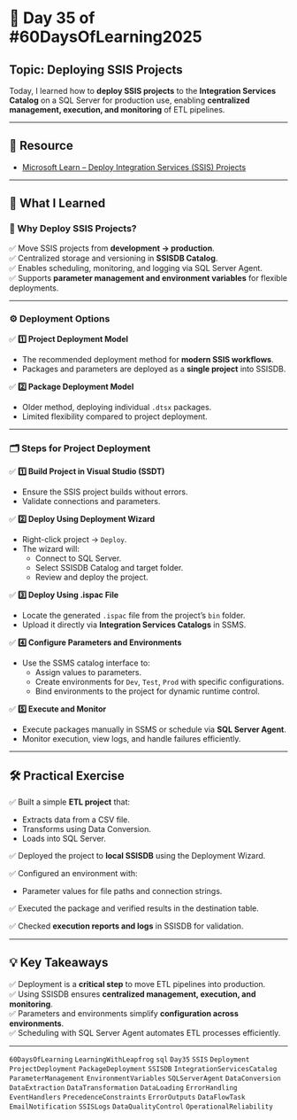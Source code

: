 # 📘 Day 35 of #60DaysOfLearning2025

## Topic: Deploying SSIS Projects

Today, I learned how to **deploy SSIS projects** to the **Integration Services Catalog** on a SQL Server for production use, enabling **centralized management, execution, and monitoring** of ETL pipelines.

---

## 🔗 Resource

- [Microsoft Learn – Deploy Integration Services (SSIS) Projects](https://learn.microsoft.com/en-us/sql/integration-services/deploy/deploy-integration-services-ssis-projects)

---

## 🧠 What I Learned

### 🚀 Why Deploy SSIS Projects?

✅ Move SSIS projects from **development → production**.  
✅ Centralized storage and versioning in **SSISDB Catalog**.  
✅ Enables scheduling, monitoring, and logging via SQL Server Agent.  
✅ Supports **parameter management and environment variables** for flexible deployments.

---

### ⚙️ Deployment Options

✅ **1️⃣ Project Deployment Model**
- The recommended deployment method for **modern SSIS workflows**.
- Packages and parameters are deployed as a **single project** into SSISDB.

✅ **2️⃣ Package Deployment Model**
- Older method, deploying individual `.dtsx` packages.
- Limited flexibility compared to project deployment.

---

### 🗂️ Steps for Project Deployment

✅ **1️⃣ Build Project in Visual Studio (SSDT)**
- Ensure the SSIS project builds without errors.
- Validate connections and parameters.

✅ **2️⃣ Deploy Using Deployment Wizard**
- Right-click project → `Deploy`.
- The wizard will:
   - Connect to SQL Server.
   - Select SSISDB Catalog and target folder.
   - Review and deploy the project.

✅ **3️⃣ Deploy Using .ispac File**
- Locate the generated `.ispac` file from the project’s `bin` folder.
- Upload it directly via **Integration Services Catalogs** in SSMS.

✅ **4️⃣ Configure Parameters and Environments**
- Use the SSMS catalog interface to:
   - Assign values to parameters.
   - Create environments for `Dev`, `Test`, `Prod` with specific configurations.
   - Bind environments to the project for dynamic runtime control.

✅ **5️⃣ Execute and Monitor**
- Execute packages manually in SSMS or schedule via **SQL Server Agent**.
- Monitor execution, view logs, and handle failures efficiently.

---

## 🛠️ Practical Exercise

✅ Built a simple **ETL project** that:
- Extracts data from a CSV file.
- Transforms using Data Conversion.
- Loads into SQL Server.

✅ Deployed the project to **local SSISDB** using the Deployment Wizard.

✅ Configured an environment with:
- Parameter values for file paths and connection strings.

✅ Executed the package and verified results in the destination table.

✅ Checked **execution reports and logs** in SSISDB for validation.

---

## 💡 Key Takeaways

✅ Deployment is a **critical step** to move ETL pipelines into production.  
✅ Using SSISDB ensures **centralized management, execution, and monitoring**.  
✅ Parameters and environments simplify **configuration across environments**.  
✅ Scheduling with SQL Server Agent automates ETL processes efficiently.

---

`60DaysOfLearning` `LearningWithLeapfrog` `sql` `Day35` `SSIS` `Deployment` `ProjectDeployment` `PackageDeployment` `SSISDB` `IntegrationServicesCatalog` `ParameterManagement` `EnvironmentVariables` `SQLServerAgent` `DataConversion` `DataExtraction` `DataTransformation` `DataLoading` `ErrorHandling` `EventHandlers` `PrecedenceConstraints` `ErrorOutputs` `DataFlowTask` `EmailNotification` `SSISLogs` `DataQualityControl` `OperationalReliability`
